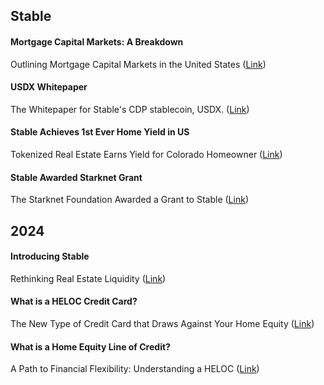 ## Stable

#### Mortgage Capital Markets: A Breakdown
Outlining Mortgage Capital Markets in the United States ([Link](https://medium.com/stable-inc/mortgage-capital-markets-a-breakdown-fe5b945ba283?sk=9399ac2d64e85d8a1aecd6afd6f46334))

#### USDX Whitepaper
The Whitepaper for Stable's CDP stablecoin, USDX. ([Link](https://github.com/Stable-Finance/whitepaper))

#### Stable Achieves 1st Ever Home Yield in US
Tokenized Real Estate Earns Yield for Colorado Homeowner ([Link](https://medium.com/stable-inc/stable-achieves-1st-ever-home-yield-in-us-787aaa2b8a3b))

#### Stable Awarded Starknet Grant
The Starknet Foundation Awarded a Grant to Stable ([Link](https://medium.com/stable-inc/stable-awarded-strk-grant-3591222f2524))

## 2024

#### Introducing Stable
Rethinking Real Estate Liquidity ([Link](https://warobson.medium.com/introducing-stable-69537bd7ee99))

#### What is a HELOC Credit Card?
The New Type of Credit Card that Draws Against Your Home Equity ([Link](https://medium.com/regarding-real-estate/what-is-a-heloc-credit-card-6c850c3e5df3?sk=35cfed433a72d2199c9112fdd9fcb5b6))

#### What is a Home Equity Line of Credit?
A Path to Financial Flexibility: Understanding a HELOC ([Link](https://medium.com/regarding-real-estate/what-is-a-home-equity-line-of-credit-cd0df1110456?sk=21f4e2a8c9dd1b6e8fcb3493732c974d))
